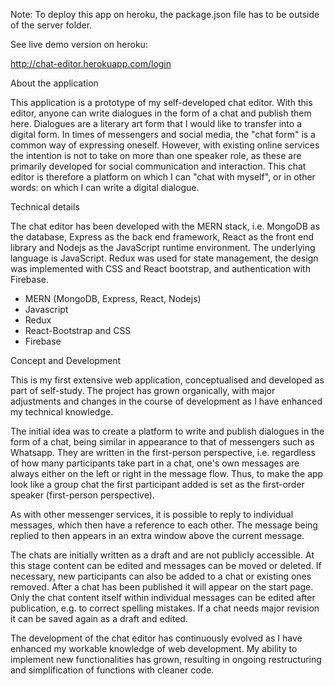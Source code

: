 Note: To deploy this app on heroku, the package.json file has to be outside of the server folder.

See live demo version on heroku:

http://chat-editor.herokuapp.com/login

About the application

This application is a prototype of my self-developed chat editor. With this editor, anyone can write dialogues in the form of a chat and publish them here. Dialogues are a literary art form that I would like to transfer into a digital form. In times of messengers and social media, the "chat form" is a common way of expressing oneself. However, with existing online services the intention is not to take on more than one speaker role, as these are primarily developed for social communication and interaction. This chat editor is therefore a platform on which I can "chat with myself", or in other words: on which I can write a digital dialogue.

Technical details

The chat editor has been developed with the MERN stack, i.e. MongoDB as the database, Express as the back end framework, React as the front end library and Nodejs as the JavaScript runtime environment. The underlying language is JavaScript. Redux was used for state management, the design was implemented with CSS and React bootstrap, and authentication with Firebase.

- MERN (MongoDB, Express, React, Nodejs)
- Javascript
- Redux
- React-Bootstrap and CSS
- Firebase

Concept and Development

This is my first extensive web application, conceptualised and developed as part of self-study. The project has grown organically, with major adjustments and changes in the course of development as I have enhanced my technical knowledge.

The initial idea was to create a platform to write and publish dialogues in the form of a chat, being similar in appearance to that of messengers such as Whatsapp. They are written in the first-person perspective, i.e. regardless of how many participants take part in a chat, one's own messages are always either on the left or right in the message flow. Thus, to make the app look like a group chat the first participant added is set as the first-order speaker (first-person perspective).

As with other messenger services, it is possible to reply to individual messages, which then have a reference to each other. The message being replied to then appears in an extra window above the current message.

The chats are initially written as a draft and are not publicly accessible. At this stage content can be edited and messages can be moved or deleted. If necessary, new participants can also be added to a chat or existing ones removed. After a chat has been published it will appear on the start page. Only the chat content itself within individual messages can be edited after publication, e.g. to correct spelling mistakes. If a chat needs major revision it can be saved again as a draft and edited.

The development of the chat editor has continuously evolved as I have enhanced my workable knowledge of web development. My ability to implement new functionalities has grown, resulting in ongoing restructuring and simplification of functions with cleaner code.
